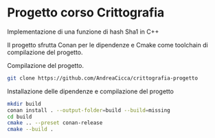 # Progetto corso Crittografia 

Implementazione di una funzione di hash Sha1 in C++

Il progetto sfrutta Conan per le dipendenze e Cmake come toolchain di compilazione del progetto.

Compilazione del progetto.

```bash
git clone https://github.com/AndreaCicca/crittografia-progetto

```

Installazione delle dipendenze e compilazione del progetto

```bash
mkdir build
conan install . --output-folder=build --build=missing
cd build
cmake .. --preset conan-release
cmake --build .
```